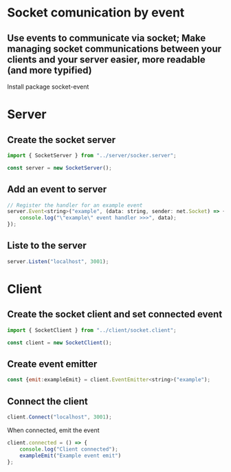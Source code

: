 # Socket comunication by event

## Use events to communicate via socket; Make managing socket communications between your clients and your server easier, more readable (and more typified)

Install package socket-event


# Server
## Create the socket server
```js
import { SocketServer } from "../server/socker.server";

const server = new SocketServer();
 ```

## Add an event to server
```js
// Register the handler for an example event
server.Event<string>("example", (data: string, sender: net.Socket) => {  
    console.log("\"example\" event handler >>>", data);
});
 ```

## Liste to the server
```js
server.Listen("localhost", 3001);
 ```

# Client
## Create the socket client and set connected event
```js
import { SocketClient } from "../client/socket.client";

const client = new SocketClient();
 ```

## Create event emitter
```js
const {emit:exampleEmit} = client.EventEmitter<string>("example");
 ```

## Connect the client
```js
client.Connect("localhost", 3001);
 ```
When connected, emit the event
```js
client.connected = () => {
    console.log("Client connected");
    exampleEmit("Example event emit")
};
 ```

